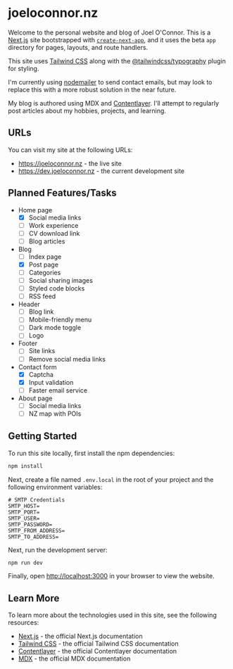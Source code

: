 # joeloconnor.nz

Welcome to the personal website and blog of Joel O'Connor. This is a [Next.js](https://nextjs.org/) site bootstrapped with [`create-next-app`](https://github.com/vercel/next.js/tree/canary/packages/create-next-app), and it uses the beta `app` directory for pages, layouts, and route handlers.

This site uses [Tailwind CSS](https://tailwindcss.com) along with the [@tailwindcss/typography](https://tailwindcss.com/docs/typography-plugin) plugin for styling.

I'm currently using [nodemailer](https://nodemailer.com) to send contact emails, but may look to replace this with a more robust solution in the near future.

My blog is authored using MDX and [Contentlayer](https://www.contentlayer.dev). I'll attempt to regularly post articles about my hobbies, projects, and learning.

## URLs

You can visit my site at the following URLs:

-   https://joeloconnor.nz - the live site
-   https://dev.joeloconnor.nz - the current development site

## Planned Features/Tasks

-   Home page
    -   [x] Social media links
    -   [ ] Work experience
    -   [ ] CV download link
    -   [ ] Blog articles
-   Blog
    -   [ ] Index page
    -   [x] Post page
    -   [ ] Categories
    -   [ ] Social sharing images
    -   [ ] Styled code blocks
    -   [ ] RSS feed
-   Header
    -   [ ] Blog link
    -   [ ] Mobile-friendly menu
    -   [ ] Dark mode toggle
    -   [ ] Logo
-   Footer
    -   [ ] Site links
    -   [ ] Remove social media links
-   Contact form
    -   [x] Captcha
    -   [x] Input validation
    -   [ ] Faster email service
-   About page
    -   [ ] Social media links
    -   [ ] NZ map with POIs

## Getting Started

To run this site locally, first install the npm dependencies:

```bash
npm install
```

Next, create a file named `.env.local` in the root of your project and the following environment variables:

```properties
# SMTP Credentials
SMTP_HOST=
SMTP_PORT=
SMTP_USER=
SMTP_PASSWORD=
SMTP_FROM_ADDRESS=
SMTP_TO_ADDRESS=
```

Next, run the development server:

```bash
npm run dev
```

Finally, open [http://localhost:3000](http://localhost:3000) in your browser to view the website.

## Learn More

To learn more about the technologies used in this site, see the following resources:

-   [Next.js](https://nextjs.org/docs) - the official Next.js documentation
-   [Tailwind CSS](https://tailwindcss.com/docs) - the official Tailwind CSS documentation
-   [Contentlayer](https://www.contentlayer.dev/docs) - the official Contentlayer documentation
-   [MDX](https://mdxjs.com/docs) - the official MDX documentation
